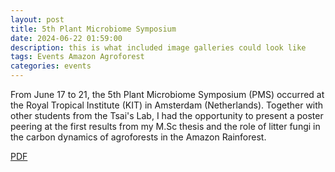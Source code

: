 ```yaml
---
layout: post
title: 5th Plant Microbiome Symposium
date: 2024-06-22 01:59:00
description: this is what included image galleries could look like
tags: Events Amazon Agroforest
categories: events
---
```


From June 17 to 21, the 5th Plant Microbiome Symposium (PMS) occurred at the Royal Tropical Institute (KIT) in Amsterdam (Netherlands). Together with other students from the Tsai's Lab,
I had the opportunity to present a poster peering at the first results from my M.Sc thesis and the role of litter fungi in the carbon dynamics of agroforests in the Amazon Rainforest.

[PDF](Poster_PMS.pdf)
